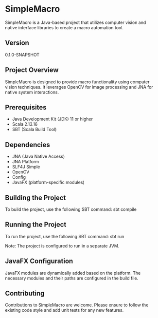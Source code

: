 # SimpleMacro

SimpleMacro is a Java-based project that utilizes computer vision and native interface libraries to create a macro automation tool.

## Version
0.1.0-SNAPSHOT

## Project Overview
SimpleMacro is designed to provide macro functionality using computer vision techniques. It leverages OpenCV for image processing and JNA for native system interactions.

## Prerequisites
- Java Development Kit (JDK) 11 or higher
- Scala 2.13.16
- SBT (Scala Build Tool)

## Dependencies
- JNA (Java Native Access)
- JNA Platform
- SLF4J Simple
- OpenCV
- Config
- JavaFX (platform-specific modules)

## Building the Project
To build the project, use the following SBT command:
sbt compile

## Running the Project
To run the project, use the following SBT command:
sbt run

Note: The project is configured to run in a separate JVM.

## JavaFX Configuration
JavaFX modules are dynamically added based on the platform. The necessary modules and their paths are configured in the build file.

## Contributing
Contributions to SimpleMacro are welcome. Please ensure to follow the existing code style and add unit tests for any new features.
